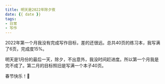 ```yaml
---
title: 明天是2022年除夕夜
date: {{ date }}
tags: 
- 日常
- 写作
---
```

2022年第一个月我没有完成写作目标，差的还很远。总共40页的练习本，我写满了6页，完成度15%。

明天是1月份的最后一天，除夕，不出意外，我没时间赶进度。所以第一个月我是完不成了。第二月的目标照旧是写满一个本子40页。

春节快乐！🧨
